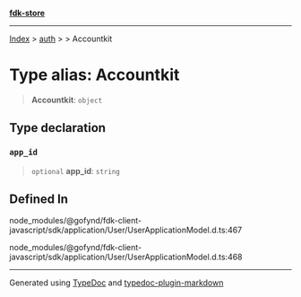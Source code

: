 [**fdk-store**](../../../README.md)
***

[Index](../../../API.md) > [auth](../../README.md) > [<internal>](../README.md) > Accountkit

# Type alias: Accountkit

> **Accountkit**: `object`

## Type declaration

### `app_id`

> `optional` **app\_id**: `string`

## Defined In

node\_modules/@gofynd/fdk-client-javascript/sdk/application/User/UserApplicationModel.d.ts:467

node\_modules/@gofynd/fdk-client-javascript/sdk/application/User/UserApplicationModel.d.ts:468

***
Generated using [TypeDoc](https://typedoc.org/) and [typedoc-plugin-markdown](https://www.npmjs.com/package/typedoc-plugin-markdown)
